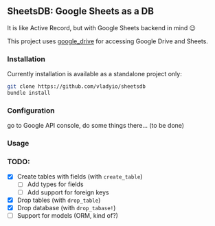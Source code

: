 ## SheetsDB: Google Sheets as a DB

It is like Active Record, but with Google Sheets backend in mind :wink:

This project uses [google_drive](https://github.com/gimite/google-drive-ruby) for accessing Google Drive and Sheets. 

### Installation

Currently installation is available as a standalone project only:

```bash
git clone https://github.com/vladyio/sheetsdb
bundle install
```

### Configuration

go to Google API console, do some things there...  (to be done)

### Usage

### TODO:

- [x] Create tables with fields (with `create_table`)
  - [ ] Add types for fields
  - [ ] Add support for foreign keys
- [x] Drop tables (with `drop_table`)
- [x] Drop database (with `drop_tabase!`)
- [ ] Support for models (ORM, kind of?)
